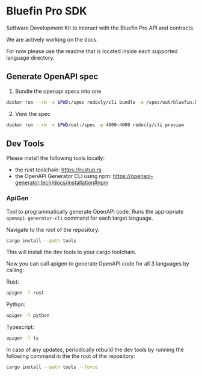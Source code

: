 # Bluefin Pro SDK

Software Development Kit to interact with the Bluefin Pro API and contracts.

We are actively working on the docs.

For now please use the readme that is located inside each supported language directory.

## Generate OpenAPI spec
1. Bundle the openapi specs into one
```bash
docker run --rm -v $PWD:/spec redocly/cli bundle -o /spec/out/bluefin.bundle.yaml /spec/resources/bluefin-api.yaml
```
2. View the spec
```bash
docker run --rm -v $PWD/out:/spec -p 4000:4000 redocly/cli preview
```

## Dev Tools

Please install the following tools locally:

- the rust toolchain: https://rustup.rs
- the OpenAPI Generator CLI using npm: https://openapi-generator.tech/docs/installation#npm

### ApiGen

Tool to programmatically generate OpenAPI code. Runs the appropriate `openapi-generator-cli` command for each target language.

Navigate to the root of the repository.
```bash
cargo install --path tools
```

This will install the dev tools to your cargo toolchain.

Now you can call apigen to generate OpenAPI code for all 3 languages by calling:

Rust:
```bash
apigen -l rust
```

Python:
```bash
apigen -l python
```

Typescript:
```bash
apigen -l ts
```

In case of any updates, periodically rebuild the dev tools by running the following command in the the root of the repository:
```bash
cargo install --path tools --force
```
